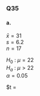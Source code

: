 ### Q35

#### a.

$\bar{x} = 31$  
$s = 6.2$  
$n = 17$  

$H_0$ : $\mu = 22$  
$H_a$ : $\mu \gt 22$  
$\alpha = 0.05$  

$t = 

